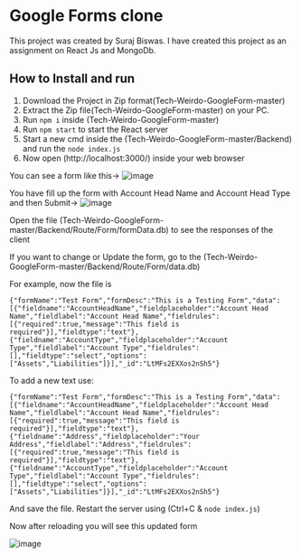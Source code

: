 # Google Forms clone 

This project was created by Suraj Biswas. I have created this project as an assignment  on React Js and MongoDb.

## How to Install and run
1. Download the Project in Zip format(Tech-Weirdo-GoogleForm-master)
2. Extract the Zip file(Tech-Weirdo-GoogleForm-master) on your PC.
3. Run `npm i` inside (Tech-Weirdo-GoogleForm-master)
4. Run `npm start` to start the React server
5. Start a new cmd inside the (Tech-Weirdo-GoogleForm-master/Backend) and run the `node index.js`
6. Now open (http://localhost:3000/) inside your web browser

You can see a form like this->
![image](https://user-images.githubusercontent.com/68378377/113039035-d7776900-91b4-11eb-9ce3-fbc2613e8851.png)


You have fill up the form with Account Head Name and Account Head Type and then Submit->
![image](https://user-images.githubusercontent.com/68378377/113039063-e3fbc180-91b4-11eb-999a-b4e5f61a9be2.png)


Open the file (Tech-Weirdo-GoogleForm-master/Backend/Route/Form/formData.db) to see the responses of the client

If you want to change or Update the form, go to the (Tech-Weirdo-GoogleForm-master/Backend/Route/Form/data.db)

For example, now the file is

`{"formName":"Test Form","formDesc":"This is a Testing Form","data":[{"fieldname":"AccountHeadName","fieldplaceholder":"Account Head Name","fieldlabel":"Account Head Name","fieldrules":[{"required":true,"message":"This field is required"}],"fieldtype":"text"},{"fieldname":"AccountType","fieldplaceholder":"Account Type","fieldlabel":"Account Type","fieldrules":[],"fieldtype":"select","options":["Assets","Liabilities"]}],"_id":"LtMFs2EXXos2nSh5"}
`

To add a new text use:

`{"formName":"Test Form","formDesc":"This is a Testing Form","data":[{"fieldname":"AccountHeadName","fieldplaceholder":"Account Head Name","fieldlabel":"Account Head Name","fieldrules":[{"required":true,"message":"This field is required"}],"fieldtype":"text"},{"fieldname":"Address","fieldplaceholder":"Your Address","fieldlabel":"Address","fieldrules":[{"required":true,"message":"This field is required"}],"fieldtype":"text"},{"fieldname":"AccountType","fieldplaceholder":"Account Type","fieldlabel":"Account Type","fieldrules":[],"fieldtype":"select","options":["Assets","Liabilities"]}],"_id":"LtMFs2EXXos2nSh5"}
`

And save the file. Restart the server using (Ctrl+C & `node index.js`)

Now after reloading you will see this updated form

![image](https://user-images.githubusercontent.com/68378377/113038934-b878d700-91b4-11eb-9baf-671bebe732e8.png)


